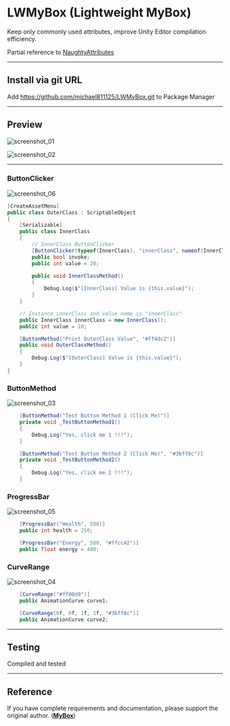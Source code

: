 # LWMyBox (Lightweight MyBox)

Keep only commonly used attributes, improve Unity Editor compilation efficiency.

Partial reference to [NaughtyAttributes](https://github.com/dbrizov/NaughtyAttributes/tree/master)

---

## Install via git URL

Add https://github.com/michael811125/LWMyBox.git to Package Manager

---

## Preview

![screenshot_01](https://github.com/michael811125/LWMyBox/assets/30960759/fbcef9f1-f488-42f3-8dd7-79d370e9e5dd)

![screenshot_02](https://github.com/michael811125/LWMyBox/assets/30960759/bf8de800-7196-4ada-b939-da513dec7bd9)

---

### ButtonClicker

![screenshot_06](https://github.com/michael811125/LWMyBox/assets/30960759/e2451bc1-c6b5-4663-95b8-bca25a086bcd)

```C#
[CreateAssetMenu]
public class OuterClass : ScriptableObject
{
    [Serializable]
    public class InnerClass
    {
        // InnerClass ButtonClicker
        [ButtonClicker(typeof(InnerClass), "innerClass", nameof(InnerClassMethod), "Print InnerClass Value", "#4df3ff")]
        public bool invoke;
        public int value = 20;

        public void InnerClassMethod()
        {
            Debug.Log($"[InnerClass] Value is {this.value}");
        }
    }

    // Instance innerClass and value name is "innerClass"
    public InnerClass innerClass = new InnerClass();
    public int value = 10;

    [ButtonMethod("Print OuterClass Value", "#ff4dc2")]
    public void OuterClassMethod()
    {
        Debug.Log($"[OuterClass] Value is {this.value}");
    }
}
```

### ButtonMethod

![screenshot_03](https://github.com/michael811125/LWMyBox/assets/30960759/587e474a-fab3-49d5-a17a-06df059031ef)

```C#
    [ButtonMethod("Test Button Method 1 (Click Me)")]
    private void _TestButtonMethod1()
    {
        Debug.Log("Yes, click me 1 !!!");
    }

    [ButtonMethod("Test Button Method 2 (Click Me)", "#3bff8c")]
    private void _TestButtonMethod2()
    {
        Debug.Log("Yes, click me 2 !!!");
    }
```

### ProgressBar

![screenshot_05](https://github.com/michael811125/LWMyBox/assets/30960759/d4f46914-9ba7-4e4c-a1ca-64ab3ded1496)

```C#
    [ProgressBar("Health", 500)]
    public int health = 250;

    [ProgressBar("Energy", 500, "#ffcc42")]
    public float energy = 440;
```

### CurveRange

![screenshot_04](https://github.com/michael811125/LWMyBox/assets/30960759/35346a85-8263-413c-b296-c11e69e2b8be)

```C#
    [CurveRange("#ff00d9")]
    public AnimationCurve curve1;

    [CurveRange(0f, 0f, 1f, 1f, "#3bff8c")]
    public AnimationCurve curve2;
```

---

## Testing

Compiled and tested

---

## Reference

If you have complete requirements and documentation, please support the original author. (**[MyBox](https://github.com/Deadcows/MyBox)**)
